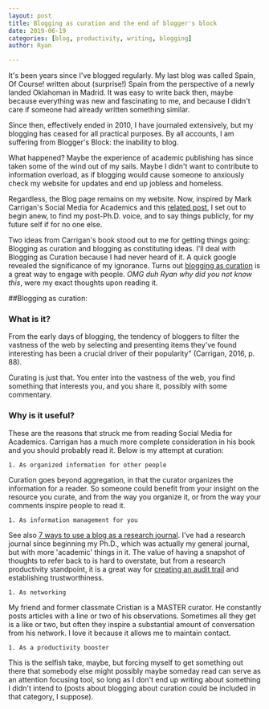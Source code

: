 ```yaml
---
layout: post
title: Blogging as curation and the end of blogger's block
date: 2019-06-19
categories: [blog, productivity, writing, blogging]
author: Ryan

---
```


It's been years since I've blogged regularly. My last blog was called Spain, Of Course! written about (surprise!) Spain from the perspective of a newly landed Oklahoman in Madrid. It was easy to write back then, maybe because everything was new and fascinating to me, and because I didn't care if someone had already written something similar.

Since then, effectively ended in 2010, I have journaled extensively, but my blogging has ceased for all practical purposes. By all accounts, I am suffering from Blogger's Block: the inability to blog.

What happened? Maybe the experience of academic publishing has since taken some of the wind out of my sails. Maybe I didn't want to contribute to information overload, as if blogging would cause someone to anxiously check my website for updates and end up jobless and homeless.

Regardless, the Blog page remains on my website. Now, inspired by Mark Carrigan's Social Media for Academics and this <a href="http://sociologicalimagination.org/archives/16156">related post</a>, I set out to begin anew, to find my post-Ph.D. voice, and to say things publicly, for my future self if for no one else.

Two ideas from Carrigan's book stood out to me for getting things going: Blogging as curation and blogging as constituting ideas. I'll deal with Blogging as Curation because I had never heard of it. A quick google revealed the significance of my ignorance. Turns out <a href="https://blogs.constantcontact.com/use-content-curation/">blogging as curation</a> is a great way to engage with people. *OMG duh Ryan why did you not know this*, were my exact thoughts upon reading it.  

##Blogging as curation:

### What is it?

From the early days of blogging, the tendency of bloggers to filter the vastness of the web by selecting and presenting items they've found interesting has been a crucial driver of their popularity" (Carrigan, 2016, p. 88).

Curating is just that. You enter into the vastness of the web, you find something that interests you, and you share it, possibly with some commentary.

### Why is it useful?

These are the reasons that struck me from reading Social Media for Academics. Carrigan has a much more complete consideration in his book and you should probably read it. Below is my attempt at curation:

	1. As organized information for other people

Curation goes beyond aggregation, in that the curator organizes the information for a reader. So someone could benefit from your insight on the resource you curate, and from the way you organize it, or from the way your comments inspire people to read it.

	1. As information management for you

See also <a href="http://sociologicalimagination.org/archives/16156">7 ways to use a blog as a research journal</a>. I've had a research journal since beginning my Ph.D., which was actually my general journal, but with more 'academic' things in it. The value of having a snapshot of thoughts to refer back to is hard to overstate, but from a research productivity standpoint, it is a great way for <a href="https://journals.sagepub.com/doi/pdf/10.1177/1609406917733847">creating an audit trail</a> and establishing trustworthiness.

	1. As networking

My friend and former classmate Cristian is a MASTER curator. He constantly posts articles with a line or two of his observations. Sometimes all they get is a like or two, but often they inspire a substantial amount of conversation from his network. I love it because it allows me to maintain contact.

	1. As a productivity booster

This is the selfish take, maybe, but forcing myself to get something out there that somebody else might possibly maybe someday read can serve as an attention focusing tool, so long as I don't end up writing about something I didn't intend to (posts about blogging about curation could be included in that category, I suppose).
